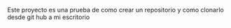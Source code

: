 Este proyecto es una prueba de como crear un repositorio y como clonarlo desde git hub a mi escritorio
